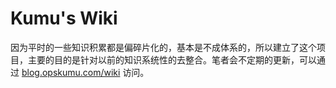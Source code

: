 # Kumu's Wiki

因为平时的一些知识积累都是偏碎片化的，基本是不成体系的，所以建立了这个项目，主要的目的是针对以前的知识系统性的去整合。笔者会不定期的更新，可以通过 [blog.opskumu.com/wiki](http://blog.opskumu.com/wiki) 访问。
